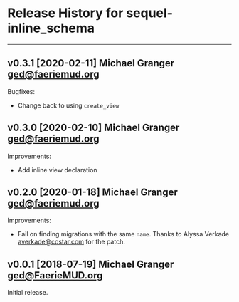 # Release History for sequel-inline_schema

---

## v0.3.1 [2020-02-11] Michael Granger <ged@faeriemud.org>

Bugfixes:

- Change back to using `create_view`


## v0.3.0 [2020-02-10] Michael Granger <ged@faeriemud.org>

Improvements:

- Add inline view declaration


## v0.2.0 [2020-01-18] Michael Granger <ged@faeriemud.org>

Improvements:

- Fail on finding migrations with the same `name`. Thanks to
  Alyssa Verkade <averkade@costar.com> for the patch.


## v0.0.1 [2018-07-19] Michael Granger <ged@FaerieMUD.org>

Initial release.

